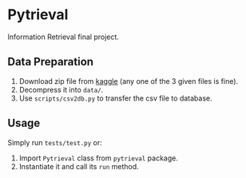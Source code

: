 # Pytrieval

Information Retrieval final project.

## Data Preparation
1. Download zip file from [kaggle](https://www.kaggle.com/snapcrack/all-the-news) (any one of the 3 given files is fine).
2. Decompress it into `data/`.
3. Use `scripts/csv2db.py` to transfer the csv file to database.

## Usage

Simply run `tests/test.py` or:

1. Import `Pytrieval` class from `pytrieval` package.
2. Instantiate it and call its `run` method.